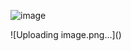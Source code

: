 ![image](https://user-images.githubusercontent.com/48147673/166972427-9f76690a-5429-4448-9b6c-4e12dd655ca6.png)

<!--
**TipicultBiomassa/TipicultBiomassa** is a ✨ _special_ ✨ repository because its `README.md` (this file) appears on your GitHub profile.

Here are some ideas to get you started:

- 🔭 I’m currently working on ...
- 🌱 I’m currently learning ...
- 👯 I’m looking to collaborate on ...
- 🤔 I’m looking for help with ...
- 💬 Ask me about ...
- 📫 How to reach me: ...
- 😄 Pronouns: ...
- ⚡ Fun fact: ...
-->![Uploading image.png…]()

